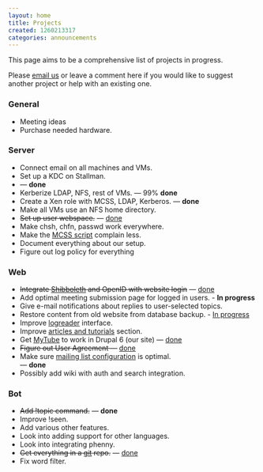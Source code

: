 ```yaml
---
layout: home
title: Projects
created: 1260213317
categories: announcements
---
```

<p>This page aims to be a comprehensive list of projects in progress.</p>

<p>Please <a href="/contact">email us</a> or leave a comment here if you would like to suggest another project or help with an existing one.</p>
<!--break-->
<h3>General</h3>
<ul>
<li>Meeting ideas</li>
<li>Purchase needed hardware.</li>
</ul>

<h3>Server</h3>
<ul>
<li>Connect email on all machines and VMs.</li>
<li>Set up a KDC on Stallman.</li>
<li><s<Figure out NSS issue on Debian and related effects.</s> &mdash; <b>done</b></li>
<li>Kerberize LDAP, NFS, rest of VMs. &mdash; 99% <b>done</b></li>
<li>Create a Xen role with MCSS, LDAP, Kerberos. &mdash; <b>done</b></li>
<li>Make all VMs use an NFS home directory.</li>
<li><s>Set up user webspace.</s> &mdash; <a href="/personal-webspace">done</a></li>
<li>Make chsh, chfn, passwd work everywhere.</li>
<li>Make the <a href="http://www.cse.ohio-state.edu/~rowland/mcss/Ubuntu.htm">MCSS script</a> complain less.</li>
<li>Document everything about our setup.</li>
<li>Figure out log policy for everything</li>
</ul>

<h3>Web</h3>
<ul>
<li><s>Integrate <a href="https://webauth.service.ohio-state.edu/%7Eshibboleth">Shibboleth</a> and OpenID with website login</s> &mdash; <a href="/registration">done</a></li>
<li>Add optimal meeting submission page for logged in users. - <strong>In progress</strong></li>
<li>Give e-mail notifications about replies to user-selected topics.</li>
<li>Restore content from old website from database backup. - <a href="/old_site">In progress</a></li>
<li>Improve <a href="/logread">logreader</a> interface.</li>
<li>Improve <a href="/articles">articles and tutorials</a> section.</li>
<li>Get <a href="/mytube">MyTube</a> to work in Drupal 6 (our site) &mdash; <a href="http://www.drupal.org/project/mytube">done</a></li>
<li><s>Figure out User Agreement &mdash;</s> <a href="/rules">done</a></li>
<li>Make sure <a href="/proj-mailing">mailing list configuration</a> is optimal.</li> &mdash; <b>done</b>
<li>Possibly add wiki with auth and search integration.</li>
</ul>

<h3>Bot</h3>
<ul>
<li><s>Add !topic command.</s> &mdash; <b>done</b></li>
<li>Improve !seen.</li>
<li>Add various other features.</li>
<li>Look into adding support for other languages.</li>
<li>Look into integrating phenny.</li>
<li><s>Get everything in a <a href="/git">git</a> repo.</s> &mdash; <a href="/public-git">done</a></li>
<li>Fix word filter.</li>
</ul>
